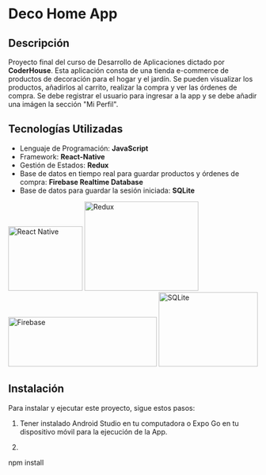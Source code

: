 # Deco Home App

## Descripción

Proyecto final del curso de Desarrollo de Aplicaciones dictado por **CoderHouse**.
Esta aplicación consta de una tienda e-commerce de productos de decoración para el hogar y el jardín. Se pueden visualizar los productos, añadirlos al carrito, realizar la compra y ver las órdenes de compra. Se debe registrar el usuario para ingresar a la app y se debe añadir una imágen la sección "Mi Perfil".

## Tecnologías Utilizadas

- Lenguaje de Programación: **JavaScript**
- Framework: **React-Native**
- Gestión de Estados: **Redux**
- Base de datos en tiempo real para guardar productos y órdenes de compra: **Firebase Realtime Database**
- Base de datos para guardar la sesión iniciada: **SQLite**

<img src="https://upload.wikimedia.org/wikipedia/commons/thumb/a/a7/React-icon.svg/1200px-React-icon.svg.png" alt="React Native" width="150" height="130">
<img src="https://upload.wikimedia.org/wikipedia/commons/thumb/4/49/Redux.png/600px-Redux.png" alt="Redux" width="230" height="180">
<img src="https://firebase.google.com/downloads/brand-guidelines/PNG/logo-standard.png" alt="Firebase" width="300" height="100">
<img src="https://upload.wikimedia.org/wikipedia/commons/thumb/3/38/SQLite370.svg/1200px-SQLite370.svg.png" alt="SQLite" width="200" height="150">

## Instalación

Para instalar y ejecutar este proyecto, sigue estos pasos: 

1) Tener instalado Android Studio en tu computadora o Expo Go en tu dispositivo móvil para la ejecución de la App.
2) ```bash npm install
npm install
